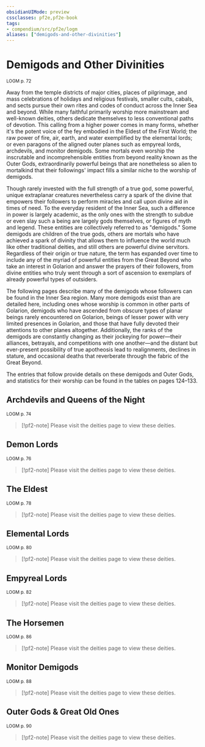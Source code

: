 ```yaml
---
obsidianUIMode: preview
cssclasses: pf2e,pf2e-book
tags:
- compendium/src/pf2e/logm
aliases: ["demigods-and-other-divinities"]
---
```

# Demigods and Other Divinities
<sup>LOGM p. 72</sup>

Away from the temple districts of major cities, places of pilgrimage, and mass celebrations of holidays and religious festivals, smaller cults, cabals, and sects pursue their own rites and codes of conduct across the Inner Sea and beyond. While many faithful primarily worship more mainstream and well-known deities, others dedicate themselves to less conventional paths of devotion. This calling from a higher power comes in many forms, whether it's the potent voice of the fey embodied in the Eldest of the First World; the raw power of fire, air, earth, and water exemplified by the elemental lords; or even paragons of the aligned outer planes such as empyreal lords, archdevils, and monitor demigods. Some mortals even worship the inscrutable and incomprehensible entities from beyond reality known as the Outer Gods, extraordinarily powerful beings that are nonetheless so alien to mortalkind that their followings' impact fills a similar niche to the worship of demigods.

Though rarely invested with the full strength of a true god, some powerful, unique extraplanar creatures nevertheless carry a spark of the divine that empowers their followers to perform miracles and call upon divine aid in times of need. To the everyday resident of the Inner Sea, such a difference in power is largely academic, as the only ones with the strength to subdue or even slay such a being are largely gods themselves, or figures of myth and legend. These entities are collectively referred to as "demigods." Some demigods are children of the true gods, others are mortals who have achieved a spark of divinity that allows them to influence the world much like other traditional deities, and still others are powerful divine servitors. Regardless of their origin or true nature, the term has expanded over time to include any of the myriad of powerful entities from the Great Beyond who take an interest in Golarion and answer the prayers of their followers, from divine entities who truly went through a sort of ascension to exemplars of already powerful types of outsiders.

The following pages describe many of the demigods whose followers can be found in the Inner Sea region. Many more demigods exist than are detailed here, including ones whose worship is common in other parts of Golarion, demigods who have ascended from obscure types of planar beings rarely encountered on Golarion, beings of lesser power with very limited presences in Golarion, and those that have fully devoted their attentions to other planes altogether. Additionally, the ranks of the demigods are constantly changing as their jockeying for power—their alliances, betrayals, and competitions with one another—and the distant but ever-present possibility of true apotheosis lead to realignments, declines in stature, and occasional deaths that reverberate through the fabric of the Great Beyond.

The entries that follow provide details on these demigods and Outer Gods, and statistics for their worship can be found in the tables on pages 124–133.

## Archdevils and Queens of the Night
<sup>LOGM p. 74</sup>

> [!pf2-note]
> Please visit the deities page to view these deities.

## Demon Lords
<sup>LOGM p. 76</sup>

> [!pf2-note]
> Please visit the deities page to view these deities.

## The Eldest
<sup>LOGM p. 78</sup>

> [!pf2-note]
> Please visit the deities page to view these deities.

## Elemental Lords
<sup>LOGM p. 80</sup>

> [!pf2-note]
> Please visit the deities page to view these deities.

## Empyreal Lords
<sup>LOGM p. 82</sup>

> [!pf2-note]
> Please visit the deities page to view these deities.

## The Horsemen
<sup>LOGM p. 86</sup>

> [!pf2-note]
> Please visit the deities page to view these deities.

## Monitor Demigods
<sup>LOGM p. 88</sup>

> [!pf2-note]
> Please visit the deities page to view these deities.

## Outer Gods & Great Old Ones
<sup>LOGM p. 90</sup>

> [!pf2-note]
> Please visit the deities page to view these deities.